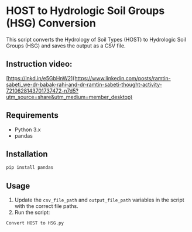 
# HOST to Hydrologic Soil Groups (HSG) Conversion

This script converts the Hydrology of Soil Types (HOST) to Hydrologic Soil Groups (HSG) and saves the output as a CSV file.

## Instruction video: 
[https://lnkd.in/e5GbHnW2](https://www.linkedin.com/posts/ramtin-sabeti_we-dr-babak-rahi-and-dr-ramtin-sabeti-thought-activity-7210628143701737472-n7d5?utm_source=share&utm_medium=member_desktop)

## Requirements

- Python 3.x
- pandas

## Installation

```bash
pip install pandas
```

## Usage

1. Update the `csv_file_path` and `output_file_path` variables in the script with the correct file paths.
2. Run the script:

```bash
Convert HOST to HSG.py
```


